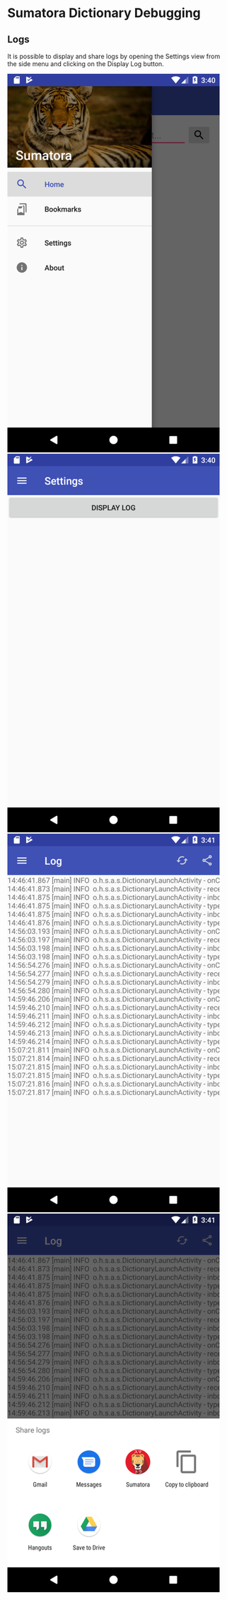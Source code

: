 # Sumatora Dictionary Debugging

## Logs

It is possible to display and share logs by opening the Settings view from the side menu and clicking on the Display Log button.

![](/screenshots/Screenshot_1556779255.png)
![](/screenshots/Screenshot_1556779259.png)
![](/screenshots/Screenshot_1556779266.png)
![](/screenshots/Screenshot_1556779271.png)
